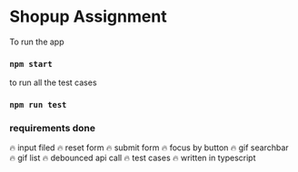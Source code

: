 # Shopup Assignment

To run the app

### `npm start`

to run all the test cases

### `npm run test`

### requirements done

🔥 input filed
🔥 reset form
🔥 submit form
🔥 focus by button
🔥 gif searchbar
🔥 gif list
🔥 debounced api call
🔥 test cases
🔥 written in typescript
